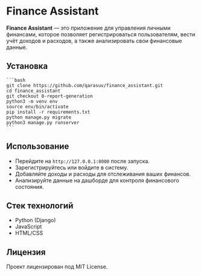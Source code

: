 # Finance Assistant

**Finance Assistant** — это приложение для управления личными финансами, которое позволяет регистрироваться пользователям, вести учёт доходов и расходов, а также анализировать свои финансовые данные.

## Установка
    ```bash
    git clone https://github.com/qarasuv/finance_assistant.git
    cd finance_assistant
    git checkout 8-report-generation
    python3 -m venv env
    source env/bin/activate
    pip install -r requirements.txt
    python manage.py migrate
    python3 manage.py runserver
    ```

## Использование

- Перейдите на `http://127.0.0.1:8000` после запуска.
- Зарегистрируйтесь или войдите в систему.
- Добавляйте доходы и расходы для отслеживания ваших финансов.
- Анализируйте данные на дашборде для контроля финансового состояния.

## Стек технологий

- Python (Django)
- JavaScript
- HTML/CSS

## Лицензия

Проект лицензирован под MIT License.
